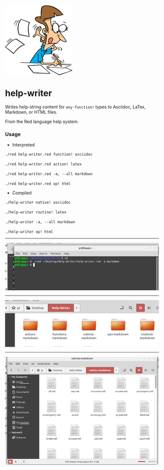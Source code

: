 ![writer](assets/writer.png) 

# help-writer

Writes help-string content for `any-function!` types to Asciidoc, LaTex, Markdown, or HTML files.

From the Red language help system.

### Usage

* Interpreted

```red
./red help-writer.red function! asciidoc

./red help-writer.red action! latex

./red help-writer.red -a, --all markdown

./red help-writer.red op! html
```

* Compiled 

```red
./help-writer native! asciidoc

./help-writer routine! latex

./help-writer -a, --all markdown

./help-writer op! html
```

----
![command line](assets/screen1.png)

----
![folders](assets/screen2.png)

----
![files](assets/screen3.png)
